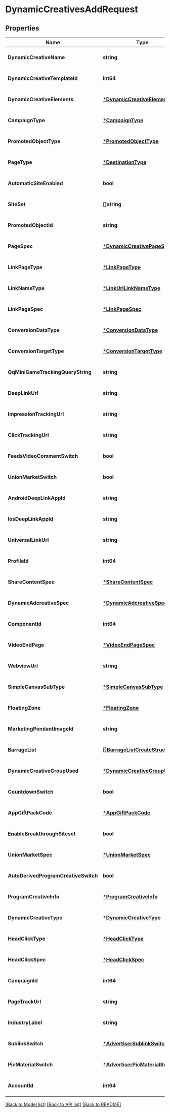 # DynamicCreativesAddRequest

## Properties
Name | Type | Description | Notes
------------ | ------------- | ------------- | -------------
**DynamicCreativeName** | **string** |  | [optional] [default to null]
**DynamicCreativeTemplateId** | **int64** |  | [optional] [default to null]
**DynamicCreativeElements** | [***DynamicCreativeElements**](dynamic_creative_elements.md) |  | [optional] [default to null]
**CampaignType** | [***CampaignType**](CampaignType.md) |  | [optional] [default to null]
**PromotedObjectType** | [***PromotedObjectType**](PromotedObjectType.md) |  | [optional] [default to null]
**PageType** | [***DestinationType**](DestinationType.md) |  | [optional] [default to null]
**AutomaticSiteEnabled** | **bool** |  | [optional] [default to null]
**SiteSet** | **[]string** |  | [optional] [default to null]
**PromotedObjectId** | **string** |  | [optional] [default to null]
**PageSpec** | [***DynamicCreativePageSpec**](dynamic_creative_page_spec.md) |  | [optional] [default to null]
**LinkPageType** | [***LinkPageType**](LinkPageType.md) |  | [optional] [default to null]
**LinkNameType** | [***LinkUrlLinkNameType**](LinkUrlLinkNameType.md) |  | [optional] [default to null]
**LinkPageSpec** | [***LinkPageSpec**](link_page_spec.md) |  | [optional] [default to null]
**ConversionDataType** | [***ConversionDataType**](ConversionDataType.md) |  | [optional] [default to null]
**ConversionTargetType** | [***ConversionTargetType**](ConversionTargetType.md) |  | [optional] [default to null]
**QqMiniGameTrackingQueryString** | **string** |  | [optional] [default to null]
**DeepLinkUrl** | **string** |  | [optional] [default to null]
**ImpressionTrackingUrl** | **string** |  | [optional] [default to null]
**ClickTrackingUrl** | **string** |  | [optional] [default to null]
**FeedsVideoCommentSwitch** | **bool** |  | [optional] [default to null]
**UnionMarketSwitch** | **bool** |  | [optional] [default to null]
**AndroidDeepLinkAppId** | **string** |  | [optional] [default to null]
**IosDeepLinkAppId** | **string** |  | [optional] [default to null]
**UniversalLinkUrl** | **string** |  | [optional] [default to null]
**ProfileId** | **int64** |  | [optional] [default to null]
**ShareContentSpec** | [***ShareContentSpec**](share_content_spec.md) |  | [optional] [default to null]
**DynamicAdcreativeSpec** | [***DynamicAdcreativeSpecForDc**](dynamic_adcreative_spec_for_dc.md) |  | [optional] [default to null]
**ComponentId** | **int64** |  | [optional] [default to null]
**VideoEndPage** | [***VideoEndPageSpec**](video_end_page_spec.md) |  | [optional] [default to null]
**WebviewUrl** | **string** |  | [optional] [default to null]
**SimpleCanvasSubType** | [***SimpleCanvasSubType**](SimpleCanvasSubType.md) |  | [optional] [default to null]
**FloatingZone** | [***FloatingZone**](floating_zone.md) |  | [optional] [default to null]
**MarketingPendantImageId** | **string** |  | [optional] [default to null]
**BarrageList** | [**[]BarrageListCreateStruct**](barrage_list_create_struct.md) |  | [optional] [default to null]
**DynamicCreativeGroupUsed** | [***DynamicCreativeGroupUsed**](DynamicCreativeGroupUsed.md) |  | [optional] [default to null]
**CountdownSwitch** | **bool** |  | [optional] [default to null]
**AppGiftPackCode** | [***AppGiftPackCode**](app_gift_pack_code.md) |  | [optional] [default to null]
**EnableBreakthroughSiteset** | **bool** |  | [optional] [default to null]
**UnionMarketSpec** | [***UnionMarketSpec**](union_market_spec.md) |  | [optional] [default to null]
**AutoDerivedProgramCreativeSwitch** | **bool** |  | [optional] [default to null]
**ProgramCreativeInfo** | [***ProgramCreativeInfo**](program_creative_info.md) |  | [optional] [default to null]
**DynamicCreativeType** | [***DynamicCreativeType**](DynamicCreativeType.md) |  | [optional] [default to null]
**HeadClickType** | [***HeadClickType**](HeadClickType.md) |  | [optional] [default to null]
**HeadClickSpec** | [***HeadClickSpec**](head_click_spec.md) |  | [optional] [default to null]
**CampaignId** | **int64** |  | [optional] [default to null]
**PageTrackUrl** | **string** |  | [optional] [default to null]
**IndustryLabel** | **string** |  | [optional] [default to null]
**SublinkSwitch** | [***AdvertiserSublinkSwitch**](AdvertiserSublinkSwitch.md) |  | [optional] [default to null]
**PicMaterialSwitch** | [***AdvertiserPicMaterialSwitch**](AdvertiserPicMaterialSwitch.md) |  | [optional] [default to null]
**AccountId** | **int64** |  | [optional] [default to null]

[[Back to Model list]](../README.md#documentation-for-models) [[Back to API list]](../README.md#documentation-for-api-endpoints) [[Back to README]](../README.md)


